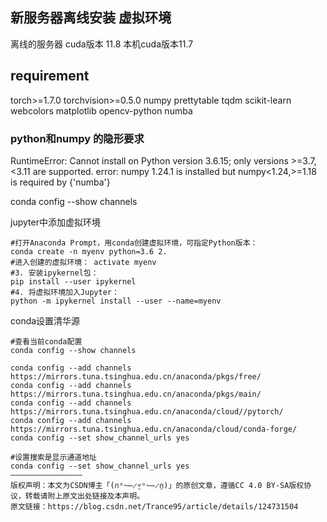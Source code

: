  ## 新服务器离线安装 虚拟环境
离线的服务器 cuda版本 11.8
本机cuda版本11.7




## requirement
torch>=1.7.0
torchvision>=0.5.0
numpy
prettytable
tqdm
scikit-learn
webcolors
matplotlib
opencv-python
numba

### python和numpy 的隐形要求
RuntimeError: Cannot install on Python version 3.6.15; only versions >=3.7,<3.11 are supported.
error: numpy 1.24.1 is installed but numpy<1.24,>=1.18 is required by {'numba'}



conda config --show channels


jupyter中添加虚拟环境

```
#打开Anaconda Prompt，用conda创建虚拟环境，可指定Python版本： 
conda create -n myenv python=3.6 2. 
#进入创建的虚拟环境： activate myenv 
#3. 安装ipykernel包： 
pip install --user ipykernel 
#4. 将虚拟环境加入Jupyter： 
python -m ipykernel install --user --name=myenv
```

conda设置清华源
```
#查看当前conda配置
conda config --show channels
 
conda config --add channels https://mirrors.tuna.tsinghua.edu.cn/anaconda/pkgs/free/
conda config --add channels https://mirrors.tuna.tsinghua.edu.cn/anaconda/pkgs/main/
conda config --add channels https://mirrors.tuna.tsinghua.edu.cn/anaconda/cloud//pytorch/
conda config --add channels https://mirrors.tuna.tsinghua.edu.cn/anaconda/cloud/conda-forge/
conda config --set show_channel_urls yes
 
#设置搜索是显示通道地址
conda config --set show_channel_urls yes
————————————————
版权声明：本文为CSDN博主「(∩ᵒ̴̶̷̤⌔ᵒ̴̶̷̤∩)」的原创文章，遵循CC 4.0 BY-SA版权协议，转载请附上原文出处链接及本声明。
原文链接：https://blog.csdn.net/Trance95/article/details/124731504
```
